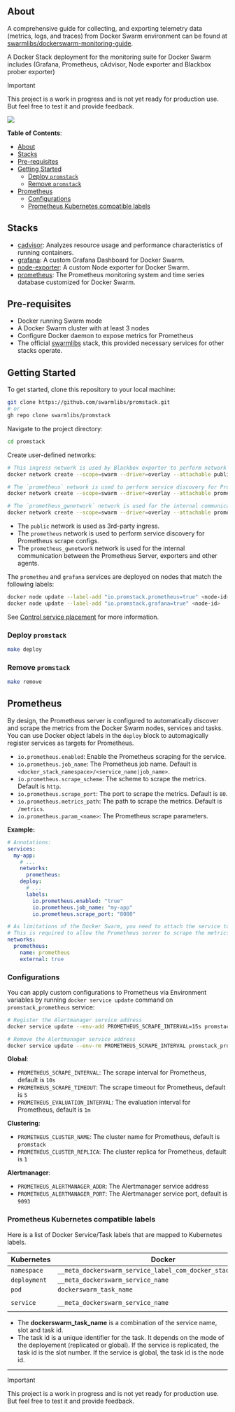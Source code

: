 ## About

A comprehensive guide for collecting, and exporting telemetry data (metrics, logs, and traces) from Docker Swarm environment can be found at [swarmlibs/dockerswarm-monitoring-guide](https://github.com/swarmlibs/dockerswarm-monitoring-guide).

A Docker Stack deployment for the monitoring suite for Docker Swarm includes (Grafana, Prometheus, cAdvisor, Node exporter and Blackbox prober exporter)

> [!IMPORTANT]
> This project is a work in progress and is not yet ready for production use.
> But feel free to test it and provide feedback.

<picture>
  <source media="(prefers-color-scheme: dark)" srcset="https://github.com/swarmlibs/prometheus/assets/4363857/de6989e9-4a01-4a51-929a-677093c4a07f">
  <source media="(prefers-color-scheme: light)" srcset="https://github.com/swarmlibs/prometheus/assets/4363857/935760e1-7493-40d0-acd7-8abae1b7ced8">
  <img src="https://github.com/swarmlibs/prometheus/assets/4363857/935760e1-7493-40d0-acd7-8abae1b7ced8">
</picture>

**Table of Contents**:
- [About](#about)
- [Stacks](#stacks)
- [Pre-requisites](#pre-requisites)
- [Getting Started](#getting-started)
  - [Deploy `promstack`](#deploy-promstack)
  - [Remove `promstack`](#remove-promstack)
- [Prometheus](#prometheus)
  - [Configurations](#configurations)
  - [Prometheus Kubernetes compatible labels](#prometheus-kubernetes-compatible-labels)

## Stacks

- [cadvisor](https://github.com/google/cadvisor): Analyzes resource usage and performance characteristics of running containers.
- [grafana](https://github.com/swarmlibs/grafana): A custom Grafana Dashboard for Docker Swarm.
- [node-exporter](https://github.com/swarmlibs/node-exporter): A custom Node exporter for Docker Swarm.
- [prometheus](https://github.com/swarmlibs/prometheus): The Prometheus monitoring system and time series database customized for Docker Swarm.

## Pre-requisites

- Docker running Swarm mode
- A Docker Swarm cluster with at least 3 nodes
- Configure Docker daemon to expose metrics for Prometheus
- The official [swarmlibs](https://github.com/swarmlibs/swarmlibs) stack, this provided necessary services for other stacks operate.

## Getting Started

To get started, clone this repository to your local machine:

```sh
git clone https://github.com/swarmlibs/promstack.git
# or
gh repo clone swarmlibs/promstack
```

Navigate to the project directory:

```sh
cd promstack
```

Create user-defined networks:

```sh
# This ingress network is used by Blackbox exporter to perform network probes
docker network create --scope=swarm --driver=overlay --attachable public

# The `prometheus` network is used to perform service discovery for Prometheus scrape configs.
docker network create --scope=swarm --driver=overlay --attachable prometheus

# The `prometheus_gwnetwork` network is used for the internal communication between the Prometheus Server, exporters and other agents.
docker network create --scope=swarm --driver=overlay --attachable prometheus_gwnetwork
```

* The `public` network is used as 3rd-party ingress.
* The `prometheus` network is used to perform service discovery for Prometheus scrape configs.
* The `prometheus_gwnetwork` network is used for the internal communication between the Prometheus Server, exporters and other agents.

The `prometheu` and `grafana` services are deployed on nodes that match the following labels:

```sh
docker node update --label-add "io.promstack.prometheus=true" <node-id>
docker node update --label-add "io.promstack.grafana=true" <node-id>
```

See [Control service placement](https://docs.docker.com/engine/swarm/services/#control-service-placement) for more information.

### Deploy `promstack`

```sh
make deploy
```

### Remove `promstack`

```sh
make remove
```

## Prometheus

By design, the Prometheus server is configured to automatically discover and scrape the metrics from the Docker Swarm nodes, services and tasks.
You can use Docker object labels in the `deploy` block to automagically register services as targets for Prometheus.

- `io.prometheus.enabled`: Enable the Prometheus scraping for the service.
- `io.prometheus.job_name`: The Prometheus job name. Default is `<docker_stack_namespace>/<service_name|job_name>`.
- `io.prometheus.scrape_scheme`: The scheme to scrape the metrics. Default is `http`.
- `io.prometheus.scrape_port`: The port to scrape the metrics. Default is `80`.
- `io.prometheus.metrics_path`: The path to scrape the metrics. Default is `/metrics`.
- `io.prometheus.param_<name>`: The Prometheus scrape parameters.

**Example:**

```yaml
# Annotations:
services:
  my-app:
    # ...
    networks:
      prometheus:
    deploy:
      # ...
      labels:
        io.prometheus.enabled: "true"
        io.prometheus.job_name: "my-app"
        io.prometheus.scrape_port: "8080"

# As limitations of the Docker Swarm, you need to attach the service to the prometheus network.
# This is required to allow the Prometheus server to scrape the metrics.
networks:
  prometheus:
    name: prometheus
    external: true
```

### Configurations

You can apply custom configurations to Prometheus via Environment variables by running `docker service update` command on `promstack_prometheus` service:

```sh
# Register the Alertmanager service address
docker service update --env-add PROMETHEUS_SCRAPE_INTERVAL=15s promstack_prometheus

# Remove the Alertmanager service address
docker service update --env-rm PROMETHEUS_SCRAPE_INTERVAL promstack_prometheus
```

**Global**:
- `PROMETHEUS_SCRAPE_INTERVAL`: The scrape interval for Prometheus, default is `10s`
- `PROMETHEUS_SCRAPE_TIMEOUT`: The scrape timeout for Prometheus, default is `5`
- `PROMETHEUS_EVALUATION_INTERVAL`: The evaluation interval for Prometheus, default is `1m`

**Clustering**:
- `PROMETHEUS_CLUSTER_NAME`: The cluster name for Prometheus, default is `promstack`
- `PROMETHEUS_CLUSTER_REPLICA`: The cluster replica for Prometheus, default is `1`

**Alertmanager**:
- `PROMETHEUS_ALERTMANAGER_ADDR`: The Alertmanager service address
- `PROMETHEUS_ALERTMANAGER_PORT`: The Alertmanager service port, default is `9093`

### Prometheus Kubernetes compatible labels

Here is a list of Docker Service/Task labels that are mapped to Kubernetes labels.

| Kubernetes   | Docker                                                        | Scrape config                    |
| ------------ | ------------------------------------------------------------- | -------------------------------- |
| `namespace`  | `__meta_dockerswarm_service_label_com_docker_stack_namespace` |                                  |
| `deployment` | `__meta_dockerswarm_service_name`                             |                                  |
| `pod`        | `dockerswarm_task_name`                                       | `dockerswarm/tasks`              |
| `service`    | `__meta_dockerswarm_service_name`                             | `dockerswarm/services-endpoints` |

* The **dockerswarm_task_name** is a combination of the service name, slot and task id.
* The task id is a unique identifier for the task. It depends on the mode of the deployement (replicated or global). If the service is replicated, the task id is the slot number. If the service is global, the task id is the node id.

---

> [!IMPORTANT]
> This project is a work in progress and is not yet ready for production use.
> But feel free to test it and provide feedback.
